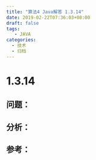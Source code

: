 ```yaml
---
title: "算法4 Java解答 1.3.14"
date: 2019-02-22T07:36:03+08:00
draft: false
tags:
   - JAVA
categories:
  - 技术
  - 归档
---
```



# 1.3.14

## 问题：


## 分析：


## 参考：


